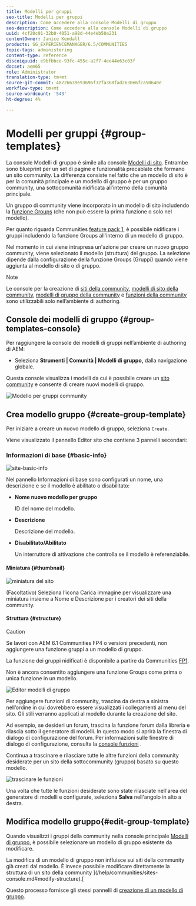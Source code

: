 ```yaml
---
title: Modelli per gruppi
seo-title: Modelli per gruppi
description: Come accedere alla console Modelli di gruppo
seo-description: Come accedere alla console Modelli di gruppo
uuid: 4cf20c91-32b0-4051-a98d-44e4eb50a231
contentOwner: Janice Kendall
products: SG_EXPERIENCEMANAGER/6.5/COMMUNITIES
topic-tags: administering
content-type: reference
discoiquuid: e9bfbbce-93fc-455c-a2f7-4ee44e63c03f
docset: aem65
role: Administrator
translation-type: tm+mt
source-git-commit: 48726639e93696f32fa368fad2630e6fca50640e
workflow-type: tm+mt
source-wordcount: '543'
ht-degree: 4%

---
```



# Modelli per gruppi {#group-templates}

La console Modelli di gruppo è simile alla console [Modelli di sito](/help/communities/sites.md). Entrambe sono blueprint per un set di pagine e funzionalità precablate che formano un sito community. La differenza consiste nel fatto che un modello di sito è per la comunità principale e un modello di gruppo è per un gruppo community, una sottocomunità nidificata all’interno della comunità principale.

Un gruppo di community viene incorporato in un modello di sito includendo la [funzione Groups](/help/communities/functions.md#groups-function) (che non può essere la prima funzione o solo nel modello).

Per quanto riguarda Communities [feature pack 1](/help/communities/deploy-communities.md#latestfeaturepack), è possibile nidificare i gruppi includendo la funzione Groups all&#39;interno di un modello di gruppo.

Nel momento in cui viene intrapresa un&#39;azione per creare un nuovo gruppo community, viene selezionato il modello (struttura) del gruppo. La selezione dipende dalla configurazione della funzione Groups (Gruppi) quando viene aggiunta al modello di sito o di gruppo.

>[!NOTE]
>
>Le console per la creazione di [siti della community](/help/communities/sites-console.md), [modelli di sito della community](/help/communities/sites.md), [modelli di gruppo della community](/help/communities/tools-groups.md) e [funzioni della community](/help/communities/functions.md) sono utilizzabili solo nell’ambiente di authoring.

## Console dei modelli di gruppo {#group-templates-console}

Per raggiungere la console dei modelli di gruppi nell’ambiente di authoring di AEM:

* Seleziona **Strumenti | Comunità | Modelli di gruppo,** dalla navigazione globale.

Questa console visualizza i modelli da cui è possibile creare un [sito community](/help/communities/sites-console.md) e consente di creare nuovi modelli di gruppo.

![Modello per gruppi community](assets/groups-template.png)

## Crea modello gruppo {#create-group-template}

Per iniziare a creare un nuovo modello di gruppo, seleziona `Create`.

Viene visualizzato il pannello Editor sito che contiene 3 pannelli secondari:

### Informazioni di base {#basic-info}

![site-basic-info](assets/site-basic-info.png)

Nel pannello Informazioni di base sono configurati un nome, una descrizione e se il modello è abilitato o disabilitato:

* **Nome nuovo modello per gruppo**

   ID del nome del modello.

* **Descrizione**

   Descrizione del modello.

* **Disabilitato/Abilitato**

   Un interruttore di attivazione che controlla se il modello è referenziabile.

#### Miniatura  {#thumbnail}

![miniatura del sito](assets/site-thumbnail.png)

(Facoltativo) Seleziona l’icona Carica immagine per visualizzare una miniatura insieme a Nome e Descrizione per i creatori dei siti della community.

#### Struttura {#structure}

>[!CAUTION]
>
>Se lavori con AEM 6.1 Communities FP4 o versioni precedenti, non aggiungere una funzione gruppi a un modello di gruppo.
>
>La funzione dei gruppi nidificati è disponibile a partire da Communities [FP1](/help/communities/communities.md#latestfeaturepack).
>
>Non è ancora consentito aggiungere una funzione Groups come prima o unica funzione in un modello.

![Editor modelli di gruppo](assets/template-editor.png)

Per aggiungere funzioni di community, trascina da destra a sinistra nell’ordine in cui dovrebbero essere visualizzati i collegamenti al menu del sito. Gli stili verranno applicati al modello durante la creazione del sito.

Ad esempio, se desideri un forum, trascina la funzione forum dalla libreria e rilascia sotto il generatore di modelli. In questo modo si aprirà la finestra di dialogo di configurazione del forum. Per informazioni sulle finestre di dialogo di configurazione, consulta la [console funzioni](/help/communities/functions.md) .

Continua a trascinare e rilasciare tutte le altre funzioni della community desiderate per un sito della sottocommunity (gruppo) basato su questo modello.

![trascinare le funzioni](assets/dragfunctions.png)

Una volta che tutte le funzioni desiderate sono state rilasciate nell&#39;area del generatore di modelli e configurate, seleziona **Salva** nell&#39;angolo in alto a destra.

##  Modifica modello gruppo{#edit-group-template}

Quando visualizzi i gruppi della community nella console principale [Modelli di gruppo](#group-templates-console), è possibile selezionare un modello di gruppo esistente da modificare.

La modifica di un modello di gruppo non influisce sui siti della community già creati dal modello. È invece possibile modificare direttamente la struttura di un sito della community ](/help/communities/sites-console.md#modify-structure).[

Questo processo fornisce gli stessi pannelli di [creazione di un modello di gruppo](#create-group-template).

